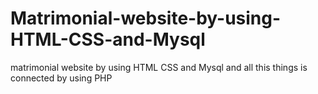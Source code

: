 # Matrimonial-website-by-using-HTML-CSS-and-Mysql
matrimonial website by using HTML CSS and Mysql and all this things is connected by using PHP 
